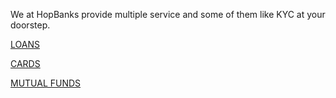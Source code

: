 We at HopBanks provide multiple service and some of them like KYC at your doorstep.

[LOANS](loans.md)

[CARDS](cards.md)

[MUTUAL FUNDS](mf.md)

